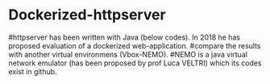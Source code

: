 # Dockerized-httpserver
#httpserver has been written with Java (below codes).
In 2018 he has proposed evaluation of a dockerized web-application.
#compare the results with another virtual environmens (Vbox-NEMO).
#NEMO is a java virtual network emulator (has been proposed by prof Luca VELTRI) which its codes exist in github.


